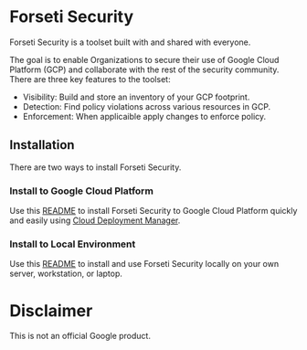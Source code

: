 # Forseti Security
Forseti Security is a toolset built with and shared with everyone.

The goal is to enable Organizations to secure their use of
Google Cloud Platform (GCP) and collaborate with the rest of the
security community. There are three key features to the toolset:

* Visibility: Build and store an inventory of your GCP footprint.
* Detection: Find policy violations across various resources in GCP.
* Enforcement: When applicaible apply changes to enforce policy.

## Installation
There are two ways to install Forseti Security.

### Install to Google Cloud Platform
Use this [README](/deployment-templates/README.md) to install
Forseti Security to Google Cloud Platform quickly and easily
using [Cloud Deployment Manager](https://cloud.google.com/deployment-manager/).

### Install to Local Environment
Use this [README](/google/cloud/security/README.md) to install and use
Forseti Security locally on your own server, workstation, or laptop.

# Disclaimer
This is not an official Google product.
